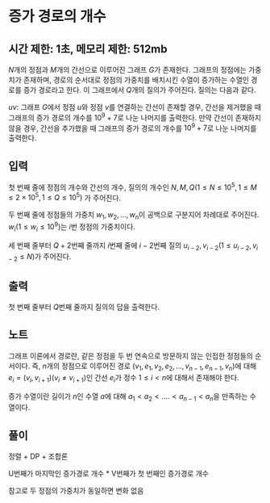 # 증가 경로의 개수

## 시간 제한: 1초, 메모리 제한: 512mb

$N$개의 정점과 $M$개의 간선으로 이루어진 그래프 $G$가 존재한다. 그래프의 정점에는 가중치가 존재하며, 경로의 순서대로 정점의 가중치를 배치시킨 수열이 증가하는 수열인 경로를 증가 경로라고 한다. 이 그래프에서 $Q$개의 질의가 주어진다. 질의는 다음과 같다.

$u v$: 그래프 $G$에서 정점 $u$와 정점 $v$를 연결하는 간선이 존재할 경우, 간선을 제거했을 때 그래프의 증가 경로의 개수를 $10^9 + 7$로 나눈 나머지를 출력한다. 만약 간선이 존재하지 않을 경우, 간선을 추가했을 때 그래프의 증가 경로의 개수를 $10^9 + 7$로 나눈 나머지를 출력한다.

## 입력

첫 번째 줄에 정점의 개수와 간선의 개수, 질의의 개수인 $N, M, Q(1 ≤ N ≤ 10^5,\,1 ≤ M ≤ 2 \times 10^5, \,1 ≤ Q ≤ 10^5)$ 가 주어진다.

두 번째 줄에 정점들의 가중치 $w_1, w_2, …, w_n$이 공백으로 구분지어 차례대로 주어진다. $w_i(1 ≤ w_i ≤ 10^9)$는 $i$번 정점의 가중치이다.

세 번째 줄부터 $Q + 2$번째 줄까지 $i$번째 줄에 $i - 2$번째 질의 $u_{i-2}, v_{i-2} (1 ≤ u_{i-2}, v_{i-2} ≤ N)$가 주어진다.

## 출력

첫 번째 줄부터 $Q$번째 줄까지 질의의 답을 출력한다.

## 노트

그래프 이론에서 경로란, 같은 정점을 두 번 연속으로 방문하지 않는 인접한 정점들의 순서이다. 즉, $n$개의 정점으로 이루어진 경로 $(v_1, e_1, v_2, e_2, …, v_{n-1},e_{n-1}, v_n)$에 대해 $e_i = (v_i, v_{i+1})(v_i \neq v_{i+1})$인 간선 $e_i$가 정수 $1 ≤ i < n$에 대해서 존재해야 한다.

증가 수열이란 길이가 $n$인 수열 $a$에 대해 $a_1 < a_2 < …. < a_{n - 1} < a_n$을 만족하는 수열이다.

## 풀이

정렬 + DP + 조합론

U번째가 마지막인 증가경로 개수 * V번째가 첫 번째인 증가경로 개수

참고로 두 정점의 가중치가 동일하면 변화 없음
